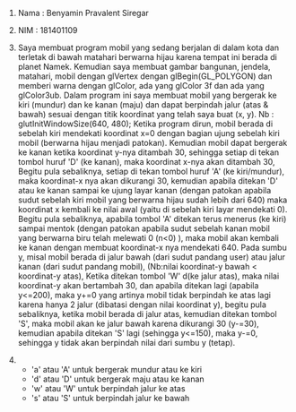 1. Nama : Benyamin Pravalent Siregar
2. NIM  : 181401109

3. Saya membuat program mobil yang sedang berjalan di dalam kota dan terletak di bawah matahari berwarna hijau karena tempat ini berada di planet Namek.
Kemudian saya membuat gambar bangunan, jendela, matahari, mobil dengan glVertex dengan glBegin(GL_POLYGON) dan memberi warna dengan glColor, ada yang glColor 3f dan ada yang glColor3ub. Dalam program ini saya membuat mobil yang bergerak ke kiri (mundur) dan ke kanan (maju) dan dapat berpindah jalur (atas & bawah) sesuai dengan titik koordinat yang telah saya buat (x, y). 
Nb : glutInitWindowSize(640, 480);
Ketika program dirun, mobil berada di sebelah kiri mendekati koordinat x=0 dengan bagian ujung sebelah kiri mobil (berwarna hijau menjadi patokan). Kemudian mobil dapat bergerak ke kanan ketika koordinat y-nya ditambah 30, sehingga setiap di tekan tombol huruf 'D' (ke kanan), maka koordinat x-nya akan ditambah 30,
Begitu pula sebaliknya, setiap di tekan tombol huruf 'A' (ke kiri/mundur), maka koordinat-x nya akan dikurangi 30, kemudian apabila ditekan 'D' atau ke kanan sampai ke ujung layar kanan (dengan patokan apabila sudut sebelah kiri mobil yang berwarna hijau sudah lebih dari 640) maka koordinat x kembali ke nilai awal  (yaitu di sebelah kiri layar mendekati 0). Begitu pula sebaliknya, apabila tombol 'A' ditekan terus menerus (ke kiri) sampai mentok (dengan patokan apabila sudut sebelah kanan mobil yang berwarna biru telah melewati 0 (n<0) ), maka mobil akan kembali ke kanan dengan membuat koordinat-x nya mendekati 640.
Pada sumbu y, misal mobil berada di jalur bawah (dari sudut pandang user) atau jalur kanan (dari sudut pandang mobil), (Nb:nilai koordinat-y bawah < koordinat-y atas),
Ketika ditekan tombol 'W' d(ke jalur atas), maka nilai koordinat-y akan bertambah 30, dan apabila ditekan lagi (apabila y<=200), maka y+=0 yang artinya mobil tidak berpindah ke atas lagi karena hanya 2 jalur (dibatasi dengan nilai koordinat y), begitu pula sebaliknya, ketika mobil berada di jalur atas, kemudian ditekan tombol 'S', maka mobil akan ke jalur bawah karena dikurangi 30 (y-=30), kemudian apabila ditekan 'S' lagi (sehingga y<=150), maka y-=0, sehingga y tidak akan berpindah nilai dari sumbu y (tetap).

4. - 'a' atau 'A' untuk bergerak mundur atau ke kiri
   - 'd' atau 'D' untuk bergerak maju atau ke kanan
   - 'w' atau 'W' untuk berpindah jalur ke atas
   - 's' atau 'S' untuk berpindah jalur ke bawah
